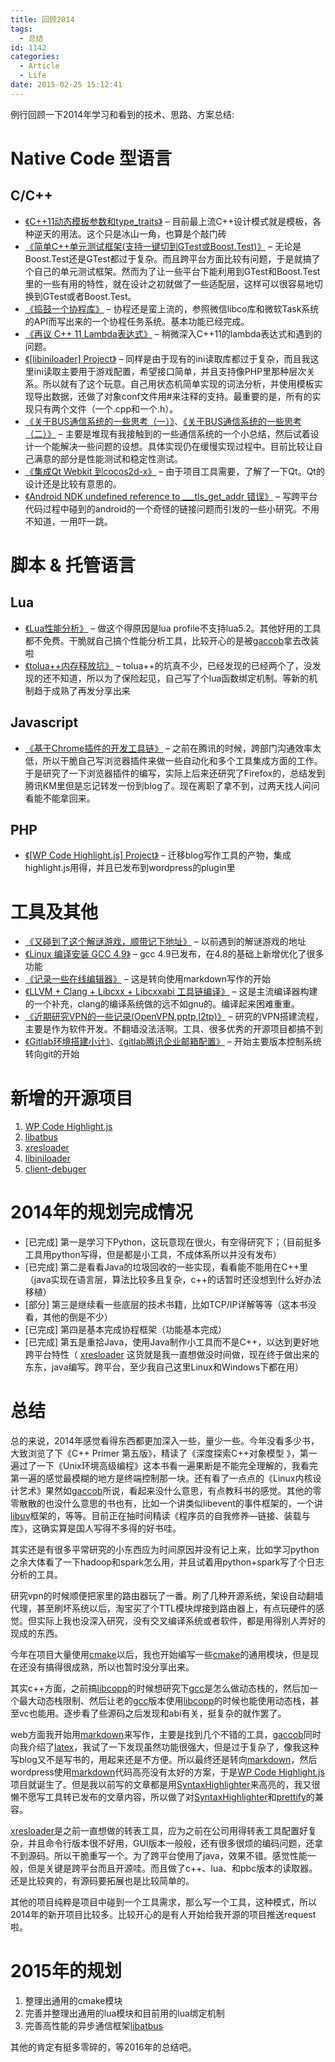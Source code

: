```yaml
---
title: 回顾2014
tags:
  - 总结
id: 1142
categories:
  - Article
  - Life
date: 2015-02-25 15:12:41
---
```


<!-- toc -->

例行回顾一下2014年学习和看到的技术、思路、方案总结:

# Native Code 型语言
## C/C++
+ [《C++11动态模板参数和type_traits》](http://www.owent.net/2014/01/c11%e5%8a%a8%e6%80%81%e6%a8%a1%e6%9d%bf%e5%8f%82%e6%95%b0%e5%92%8ctype_traits.html) – 目前最上流C++设计模式就是模板，各种逆天的用法。这个只是冰山一角，也算是个敲门砖
+ [《简单C++单元测试框架(支持一键切到GTest或Boost.Test)》](http://www.owent.net/2014/04/%e7%ae%80%e5%8d%95cxx%e5%8d%95%e5%85%83%e6%b5%8b%e8%af%95%e6%a1%86%e6%9e%b6.html) – 无论是Boost.Test还是GTest都过于复杂。而且跨平台方面比较有问题，于是就搞了个自己的单元测试框架。然而为了让一些平台下能利用到GTest和Boost.Test里的一些有用的特性，就在设计之初就做了一些适配层，这样可以很容易地切换到GTest或者Boost.Test。
+ [《捣鼓一个协程库》](http://www.owent.net/2014/03/%e6%8d%a3%e9%bc%93%e4%b8%80%e4%b8%aa%e5%8d%8f%e7%a8%8b%e5%ba%93.html) – 协程还是蛮上流的，参照微信libco库和微软Task系统的API而写出来的一个协程任务系统。基本功能已经完成。
+ [《再议 C++ 11 Lambda表达式》](http://www.owent.net/2014/06/%e5%86%8d%e8%ae%ae-c-11-lambda%e8%a1%a8%e8%be%be%e5%bc%8f.html) – 稍微深入C++11的lambda表达式和遇到的问题。
+ [《[libiniloader] Project》](http://www.owent.net/2014/07/libiniloader-project.html) – 同样是由于现有的ini读取库都过于复杂，而且我这里ini读取主要用于游戏配置，希望接口简单，并且支持像PHP里那种层次关系。所以就有了这个玩意。自己用状态机简单实现的词法分析，并使用模板实现导出数据，还做了对象conf文件用#来注释的支持。最重要的是，所有的实现只有两个文件（一个.cpp和一个.h）。
+ [《关于BUS通信系统的一些思考（一）》](http://www.owent.net/2014/08/%e5%85%b3%e4%ba%8ebus%e9%80%9a%e4%bf%a1%e7%b3%bb%e7%bb%9f%e7%9a%84%e4%b8%80%e4%ba%9b%e6%80%9d%e8%80%83%ef%bc%88%e4%b8%80%ef%bc%89.html)、[《关于BUS通信系统的一些思考（二）》](http://www.owent.net/2014/08/%e5%85%b3%e4%ba%8ebus%e9%80%9a%e4%bf%a1%e7%b3%bb%e7%bb%9f%e7%9a%84%e4%b8%80%e4%ba%9b%e6%80%9d%e8%80%83%ef%bc%88%e4%ba%8c%ef%bc%89.html) – 主要是堆现有我接触到的一些通信系统的一个小总结，然后试着设计一个能解决一些问题的设想。具体实现仍在缓慢实现过程中。目前比较让自己满意的部分是性能测试和稳定性测试。
+ [《集成Qt Webkit 到cocos2d-x》](http://www.owent.net/2014/12/%e9%9b%86%e6%88%90qt-webkit-%e5%88%b0cocos2d-x.html) – 由于项目工具需要，了解了一下Qt。Qt的设计还是比较有意思的。
+ [《Android NDK undefined reference to ___tls_get_addr 错误》](http://www.owent.net/2015/02/android-ndk-undefined-reference-to-___tls_get_addr-%e9%94%99%e8%af%af.html) – 写跨平台代码过程中碰到的android的一个奇怪的链接问题而引发的一些小研究。不用不知道，一用吓一跳。

# 脚本 & 托管语言
## Lua
+ [《Lua性能分析》](http://www.owent.net/2014/12/lua%e6%80%a7%e8%83%bd%e5%88%86%e6%9e%90.html) – 做这个得原因是lua profile不支持lua5.2。其他好用的工具都不免费。干脆就自己搞个性能分析工具，比较开心的是被[gaccob](http://gaccob.com/)拿去改装啦
+ [《tolua++内存释放坑》](http://www.owent.net/2015/01/tolua%e5%86%85%e5%ad%98%e9%87%8a%e6%94%be%e5%9d%91.html) – tolua++的坑真不少，已经发现的已经两个了，没发现的还不知道，所以为了保险起见，自己写了个lua函数绑定机制。等新的机制趋于成熟了再发分享出来

## Javascript
+ [《基于Chrome插件的开发工具链》](http://www.owent.net/2014/05/%e5%9f%ba%e4%ba%8echrome%e6%8f%92%e4%bb%b6%e7%9a%84%e5%bc%80%e5%8f%91%e5%b7%a5%e5%85%b7%e9%93%be.html) – 之前在腾讯的时候，跨部门沟通效率太低，所以干脆自己写浏览器插件来做一些自动化和多个工具集成方面的工作。于是研究了一下浏览器插件的编写，实际上后来还研究了Firefox的，总结发到腾讯KM里但是忘记转发一份到blog了。现在离职了拿不到，过两天找人问问看能不能拿回来。

## PHP
+ [《[WP Code Highlight.js] Project》](http://www.owent.net/2014/06/wp-code-highlight-js-project.html) – 迁移blog写作工具的产物，集成highlight.js用得，并且已发布到wordpress的plugin里

# 工具及其他
+ [《又碰到了这个解谜游戏，顺带记下地址》](http://www.owent.net/2014/04/%e5%8f%88%e7%a2%b0%e5%88%b0%e4%ba%86%e8%bf%99%e4%b8%aa%e8%a7%a3%e8%b0%9c%e6%b8%b8%e6%88%8f%ef%bc%8c%e9%a1%ba%e5%b8%a6%e8%ae%b0%e4%b8%8b%e5%9c%b0%e5%9d%80.html) – 以前遇到的解谜游戏的地址
+ [《Linux 编译安装 GCC 4.9》](http://www.owent.net/2014/04/linux-%e7%bc%96%e8%af%91%e5%ae%89%e8%a3%85-gcc-4-9.html) – gcc 4.9已发布，在4.8的基础上新增优化了很多功能
+ [《记录一些在线编辑器》](http://www.owent.net/2014/07/%e8%ae%b0%e5%bd%95%e4%b8%80%e4%ba%9b%e5%9c%a8%e7%ba%bf%e7%bc%96%e8%be%91%e5%99%a8.html) – 这是转向使用markdown写作的开始
+ [《LLVM + Clang + Libcxx + Libcxxabi 工具链编译》](http://www.owent.net/2014/09/llvm-clang-libcxx-libcxxabi-%e5%b7%a5%e5%85%b7%e9%93%be%e7%bc%96%e8%af%91.html) – 这是主流编译器构建的一个补充，clang的编译系统做的远不如gnu的。编译起来困难重重。
+ [《近期研究VPN的一些记录(OpenVPN,pptp,l2tp)》](http://www.owent.net/2014/09/%e8%bf%91%e6%9c%9f%e7%a0%94%e7%a9%b6vpn%e7%9a%84%e4%b8%80%e4%ba%9b%e8%ae%b0%e5%bd%95openvpnpptpl2tp.html) – 研究的VPN搭建流程，主要是作为软件开发。不翻墙没法活啊。工具、很多优秀的开源项目都搞不到
+ [《Gitlab环境搭建小计》](http://www.owent.net/2014/10/gitlab%e7%8e%af%e5%a2%83%e6%90%ad%e5%bb%ba%e5%b0%8f%e8%ae%a1.html)、[《gitlab腾讯企业邮箱配置》](http://www.owent.net/2015/01/gitlab%e8%85%be%e8%ae%af%e4%bc%81%e4%b8%9a%e9%82%ae%e7%ae%b1%e9%85%8d%e7%bd%ae.html) – 开始主要版本控制系统转向git的开始

# 新增的开源项目

1.  [WP Code Highlight.js](https://github.com/owt5008137/WP-Code-Highlight.js)
2.  [libatbus](https://github.com/owt5008137/libatbus)
3.  [xresloader](https://github.com/xresloader/xresloader)
4.  [libiniloader](https://github.com/owt5008137/libiniloader)
5.  [client-debuger](https://github.com/owt5008137/client-debuger)

# 2014年的规划完成情况

* [已完成] 第一是学习下Python，这玩意现在很火，有空得研究下；（目前挺多工具用python写得，但是都是小工具，不成体系所以并没有发布）
* [已完成] 第二是看看Java的垃圾回收的一些实现，看看能不能用在C++里（java实现在语言层，算法比较多且复杂，c++的话暂时还没想到什么好办法移植）
* [部分] 第三是继续看一些底层的技术书籍，比如TCP/IP详解等等（这本书没看，其他的倒是不少）
* [已完成] 第四是基本完成协程框架（功能基本完成）
* [已完成] 第五是重拾Java，使用Java制作小工具而不是C++，以达到更好地跨平台特性（ [xresloader](https://github.com/xresloader/xresloader) 这货就是我一直想做没时间做，现在终于做出来的东东，java编写。跨平台，至少我自己这里Linux和Windows下都在用）

# 总结

总的来说，2014年感觉看得东西都更加深入一些，量少一些。今年没看多少书，大致浏览了下《C++ Primer 第五版》，精读了《深度探索C++对象模型 》，第一遍过了一下《Unix环境高级编程》这本书看一遍果断是不能完全理解的，我看完第一遍的感觉最模糊的地方是终端控制那一块。还有看了一点点的《Linux内核设计艺术》果然如[gaccob](http://gaccob.com/)所说，看起来没什么意思，有点教科书的感觉。其他的零零散散的也没什么意思的书也有，比如一个讲类似libevent的事件框架的，一个讲[libuv](https://github.com/libuv/libuv)框架的，等等。目前正在抽时间精读《程序员的自我修养—链接、装载与库》，这确实算是国人写得不多得的好书哇。

其实还是有很多平常研究的小东西应为时间原因并没有记上来，比如学习python之余大体看了一下hadoop和spark怎么用，并且试着用python+spark写了个日志分析的工具。

研究vpn的时候顺便把家里的路由器玩了一番。刷了几种开源系统，架设自动翻墙代理，甚至刷坏系统以后，淘宝买了个TTL模块焊接到路由器上，有点玩硬件的感觉。但实际上我也没深入研究，没有交叉编译系统或者软件，都是用得别人弄好的现成的东西。

今年在项目大量使用[cmake](http://cmake.org/)以后，我也开始编写一些[cmake](http://cmake.org/)的通用模块，但是现在还没有搞得很成熟，所以也暂时没分享出来。

其实c++方面，之前搞[libcopp](https://github.com/owt5008137/libcopp)的时候想研究下[gcc](http://gcc.gnu.org/)是怎么做动态栈的，然后加一个最大动态栈限制、然后让老的[gcc](http://gcc.gnu.org/)版本使用[libcopp](https://github.com/owt5008137/libcopp)的时候也能使用动态栈，甚至vc也能用。逐步看了些源码之后发现和abi有关，挺复杂的就作罢了。

web方面我开始用[markdown](http://zh.wikipedia.org/zh/Markdown)来写作，主要是找到几个不错的工具，[gaccob](http://gaccob.com/)同时向我介绍了[latex](http://zh.wikipedia.org/zh/LaTeX)，我试了一下发现虽然功能很强大，但是过于复杂了，像我这种写blog又不是写书的，用起来还是不方便。所以最终还是转向[markdown](http://zh.wikipedia.org/zh/Markdown)，然后wordpress使用[markdown](http://zh.wikipedia.org/zh/Markdown)代码高亮没有太好的方案，于是[WP Code Highlight.js](https://github.com/owt5008137/WP-Code-Highlight.js) 项目就诞生了。但是我以前写的文章都是用[SyntaxHighlighter](http://alexgorbatchev.com/SyntaxHighlighter/)来高亮的，我又很懒不愿写工具转已发布的文章内容，所以做了对[SyntaxHighlighter](http://alexgorbatchev.com/SyntaxHighlighter/)和[prettify](https://code.google.com/p/google-code-prettify/)的兼容。

[xresloader](https://github.com/xresloader/xresloader)是之前一直想做的转表工具，应为之前在公司用得转表工具配置好复杂，并且命令行版本很不好用，GUI版本一般般，还有很多很烦的编码问题，还拿不到源码。所以干脆重写一个。为了跨平台使用了java，效果不错。感觉性能一般，但是关键是跨平台而且开源哇。而且做了c++、lua、和pbc版本的读取器。还是比较爽的，有源码要拓展也是比较简单的。

其他的项目纯粹是项目中碰到一个工具需求，那么写一个工具，这种模式，所以2014年的新开项目比较多。比较开心的是有人开始给我开源的项目推送request啦。

# 2015年的规划

1.  整理出通用的cmake模块
2.  完善并整理出通用的lua模块和目前用的lua绑定机制
3.  完善高性能的异步通信框架[libatbus](https://github.com/owt5008137/libatbus)

其他的肯定有挺多零碎的，等2016年的总结吧。